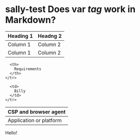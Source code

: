 # sally-test Does var <var>tag</var> work in Markdown?

<table>
  <thead>
    <tr>
      <th>Heading 1</th>
      <th>Headng 2</th>
    </tr>
  <tbody>
    <tr>
      <td>Column 1</td>
      <td>Column 2</td>
    </tr>
    <tr>
      <td>Column 1</td>
      <td>Column 2</td>
    </tr>
  </tbody>
 </table>
 

<table>
  <thead>
    <tr>
      <th>
        CSP and browser agent
      </th>

      <th>
        Requirements
      </th>
    </tr>
  </thead>

  <tbody>
    <tr>
      <td>
        Application or platform
      </td>

      <td>
        Billy
      </td>
    </tr> 
  </tbody>
</table>

Hello!
